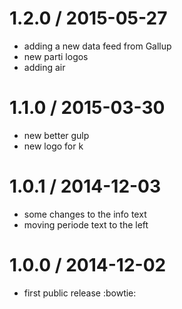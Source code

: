 
1.2.0 / 2015-05-27
==================

  * adding a new data feed from Gallup
  * new parti logos
  * adding air

1.1.0 / 2015-03-30
==================

  * new better gulp
  * new logo for k

1.0.1 / 2014-12-03
==================

  * some changes to the info text
  * moving periode text to the left

1.0.0 / 2014-12-02
==================

  * first public release :bowtie:
